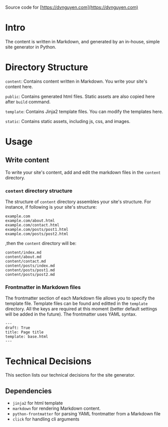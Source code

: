 Source code for [https://dvnguyen.com](https://dvnguyen.com)

# Intro
The content is written in Markdown, and generated by an in-house, simple site generator in Python.

# Directory Structure
`content`: Contains content written in Markdown. You write your site's content here.

`public`: Contains generated html files. Static assets are also copied here after `build` command.

`template`: Contains Jinja2 template files. You can modify the templates here.

`static`: Contains static assets, including js, css, and images.

# Usage
## Write content
To write your site's content, add and edit the markdown files in the `content` directory.

### `content` directory structure
The structure of `content` directory assembles your site's structure. For instance, if following is your site's structure:

```
example.com
example.com/about.html
example.com/contact.html
example.com/posts/post1.html
example.com/posts/post2.html
```

,then the `content` directory will be:

```
content/index.md
content/about.md
content/contact.md
content/posts/index.md
content/posts/post1.md
content/posts/post2.md
```

### Frontmatter in Markdown files
The frontmatter section of each Markdown file allows you to specify the template file. Template files can be found and editted in the `template` directory. All the keys are required at this moment (better default settings will be added in the future). The frontmatter uses YAML syntax.

```
---
draft: True
title: Page title
template: base.html
---

```

# Technical Decisions
This section lists our technical decisions for the site generator.

## Dependencies
- `jinja2` for html template
- `markdown` for rendering Markdown content.
- `python-frontmatter` for parsing YAML frontmatter from a Markdown file
- `click` for handling cli arguments